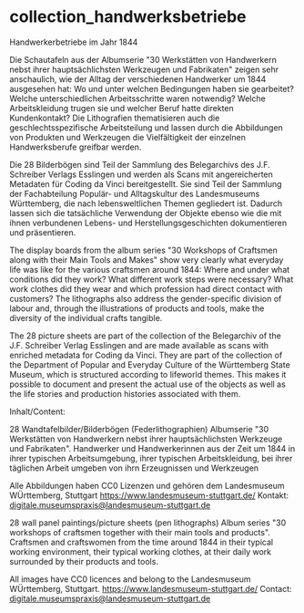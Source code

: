 # collection_handwerksbetriebe

Handwerkerbetriebe im Jahr 1844

Die Schautafeln aus der Albumserie "30 Werkstätten von Handwerkern nebst ihrer hauptsächlichsten Werkzeugen und Fabrikaten" zeigen sehr anschaulich, wie der Alltag der verschiedenen Handwerker um 1844 ausgesehen hat: Wo und unter welchen Bedingungen haben sie gearbeitet? Welche unterschiedlichen Arbeitsschritte waren notwendig? Welche Arbeitskleidung trugen sie und welcher Beruf hatte direkten Kundenkontakt? Die Lithografien thematisieren auch die geschlechtsspezifische Arbeitsteilung und lassen durch die Abbildungen von Produkten und Werkzeugen die Vielfältigkeit der einzelnen Handwerksberufe greifbar werden.

Die 28 Bilderbögen sind Teil der Sammlung des Belegarchivs des J.F. Schreiber Verlags Esslingen und werden als Scans mit angereicherten Metadaten für Coding da Vinci bereitgestellt. Sie sind Teil der Sammlung der Fachabteilung Populär- und Alltagskultur des Landesmuseums Württemberg, die nach lebensweltlichen Themen gegliedert ist. Dadurch lassen sich die tatsächliche Verwendung der Objekte ebenso wie die mit ihnen verbundenen Lebens- und Herstellungsgeschichten dokumentieren und präsentieren.

The display boards from the album series "30 Workshops of Craftsmen along with their Main Tools and Makes" show very clearly what everyday life was like for the various craftsmen around 1844: Where and under what conditions did they work? What different work steps were necessary? What work clothes did they wear and which profession had direct contact with customers? The lithographs also address the gender-specific division of labour and, through the illustrations of products and tools, make the diversity of the individual crafts tangible.

The 28 picture sheets are part of the collection of the Belegarchiv of the J.F. Schreiber Verlag Esslingen and are made available as scans with enriched metadata for Coding da Vinci. They are part of the collection of the Department of Popular and Everyday Culture of the Württemberg State Museum, which is structured according to lifeworld themes. This makes it possible to document and present the actual use of the objects as well as the life stories and production histories associated with them.


Inhalt/Content:

28 Wandtafelbilder/Bilderbögen (Federlithographien) Albumserie "30 Werkstätten von Handwerkern nebst ihrer hauptsächlichsten Werkzeuge und Fabrikaten". 
Handwerker und Handwerkerinnen aus der Zeit um 1844 in ihrer typischen Arbeitsumgebung, ihrer typischen Arbeitskleidung, bei ihrer täglichen Arbeit umgeben von ihrn Erzeugnissen und Werkzeugen

Alle Abbildungen haben CC0 Lizenzen und gehören dem Landesmuseum WÜrttemberg, Stuttgart
https://www.landesmuseum-stuttgart.de/  Kontakt: digitale.museumspraxis@landesmuseum-stuttgart.de


28 wall panel paintings/picture sheets (pen lithographs) Album series "30 workshops of craftsmen together with their main tools and products". 
Craftsmen and craftswomen from the time around 1844 in their typical working environment, their typical working clothes, at their daily work surrounded by their products and tools.

All images have CC0 licences and belong to the Landesmuseum WÜrttemberg, Stuttgart.
https://www.landesmuseum-stuttgart.de/ Contact: digitale.museumspraxis@landesmuseum-stuttgart.de
